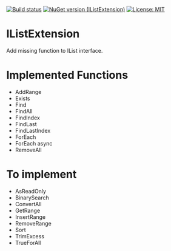 [![Build status](https://dev.azure.com/zenfamily/IListExtension/_apis/build/status/IListExtension-CI)](https://dev.azure.com/zenfamily/IListExtension/_build/latest?definitionId=6)
[![NuGet version (IListExtension)](https://img.shields.io/badge/nuget-IListExtension-blue.svg)](https://www.nuget.org/packages/IListExtension/)
[![License: MIT](https://img.shields.io/badge/License-MIT-yellow.svg)](https://opensource.org/licenses/MIT)

# IListExtension
Add missing function to IList interface.

# Implemented Functions

- AddRange
- Exists
- Find
- FindAll
- FindIndex
- FindLast
- FindLastIndex
- ForEach
- ForEach async
- RemoveAll

# To implement

- AsReadOnly
- BinarySearch
- ConvertAll
- GetRange
- InsertRange
- RemoveRange
- Sort
- TrimExcess
- TrueForAll